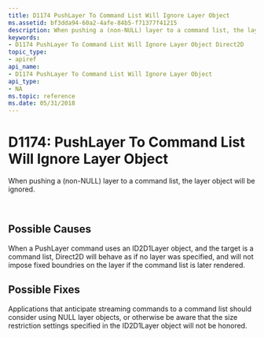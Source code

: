 ```yaml
---
title: D1174 PushLayer To Command List Will Ignore Layer Object
ms.assetid: bf3dda94-60a2-4afe-84b5-f71377f41215
description: When pushing a (non-NULL) layer to a command list, the layer object will be ignored.
keywords:
- D1174 PushLayer To Command List Will Ignore Layer Object Direct2D
topic_type:
- apiref
api_name:
- D1174 PushLayer To Command List Will Ignore Layer Object
api_type:
- NA
ms.topic: reference
ms.date: 05/31/2018
---
```


# D1174: PushLayer To Command List Will Ignore Layer Object

When pushing a (non-NULL) layer to a command list, the layer object will be ignored.





 

## Possible Causes

When a PushLayer command uses an ID2D1Layer object, and the target is a command list, Direct2D will behave as if no layer was specified, and will not impose fixed boundries on the layer if the command list is later rendered.

## Possible Fixes

Applications that anticipate streaming commands to a command list should consider using NULL layer objects, or otherwise be aware that the size restriction settings specified in the ID2D1Layer object will not be honored.

 

 
